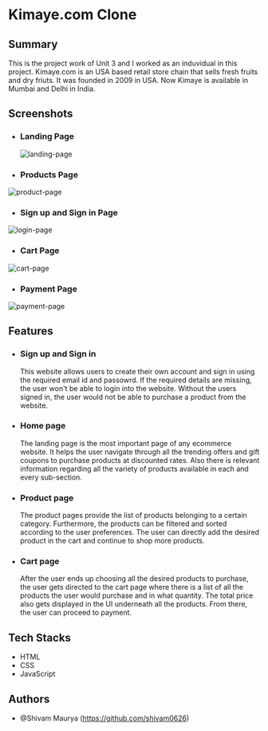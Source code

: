 
# Kimaye.com Clone

## Summary
This is the project work of Unit 3 and I worked as an induvidual in this project.
Kimaye.com is an USA based retail store chain that sells fresh fruits and dry friuts. It was founded in 2009 in USA. Now Kimaye is available in Mumbai and Delhi in India.

## Screenshots
- ### Landing Page

  ![landing-page](https://user-images.githubusercontent.com/101569590/193443117-5e3af9d2-cae8-4718-ab43-e1834f13123b.PNG)


- ### Products Page


![product-page](https://user-images.githubusercontent.com/101569590/193443125-8cd68a8d-28c5-4124-b875-51680cf86719.PNG)

  
 - ### Sign up and Sign in Page
 
![login-page](https://user-images.githubusercontent.com/101569590/193443137-4ca30f5b-3b20-47fb-883f-5f6f59b49316.PNG)

  
 - ### Cart Page
 
 ![cart-page](https://user-images.githubusercontent.com/101569590/193443149-e8af0e5e-644e-42c2-9843-a64c6840dc28.PNG)

 - ### Payment Page
 
 
 ![payment-page](https://user-images.githubusercontent.com/101569590/193443179-8f219f3c-393f-44c7-a602-e2ae24016386.PNG)

 
## Features
- ### Sign up and Sign in 
  This website allows users to create their own account and sign in using the required email id and passowrd. If the required details are missing, the user won't be able to login into the website. Without the users signed in, the user would not be able to purchase a product from the website.
- ### Home page
  The landing page is the most important page of any ecommerce website. It helps the user navigate through all the trending offers and gift coupons to purchase products at discounted rates. Also there is relevant information regarding all the variety of products available in each and every sub-section.
- ### Product page
  The product pages provide the list of products belonging to a certain category. Furthermore, the products can be filtered and sorted according to the user preferences. The user can directly add the desired product in the cart and continue to shop more products.
- ### Cart page
  After the user ends up choosing all the desired products to purchase, the user gets directed to the cart page where there is a list of all the products the user would purchase and in what quantity. The total price also gets displayed in the UI underneath all the products. From there, the user can proceed to payment. 

## Tech Stacks
- HTML
- CSS
- JavaScript

## Authors
- @Shivam Maurya (https://github.com/shivam0626)




